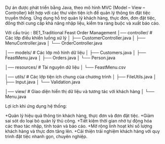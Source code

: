 Dự án được phát triển bằng Java, theo mô hình MVC (Model – View – Controller) kết hợp với các thư viện tiện ích để quản lý thông tin đặt tiệc truyền thống.
Ứng dụng hỗ trợ quản lý khách hàng, thực đơn, đơn đặt tiệc, đồng thời cung cấp khả năng nhập liệu, kiểm tra ràng buộc và xuất báo cáo.

Với cấu trúc :
BE1_Traditional Feast Order Management
│── controller/       # Các lớp điều khiển luồng xử lý
│   ├── CustomerController.java
│   ├── MenuController.java
│   └── OrderController.java


│── models/           # Các lớp mô hình dữ liệu
│   ├── Customers.java
│   ├── FeastMenu.java
│   ├── Orders.java
│   └── Person.java


│── resources/        # Tài nguyên dữ liệu
│   └── FeastMenu.csv


│── utils/            # Các lớp tiện ích chung của chương trình
│   ├── FileUtils.java
│   ├── Input.java
│   └── Validation.java


│── view/             # Giao diện hiển thị dữ liệu và tương tác với khách hàng
│   └── Menu.java


Lợi ích khi ứng dụng hệ thống:

+Quản lý hiệu quả thông tin khách hàng, thực đơn và đơn đặt tiệc.
+Giảm sai sót do loại bỏ quản lý thủ công.
+Tiết kiệm thời gian nhờ tự động hóa các thao tác nhập, tính toán và báo cáo.
+Mở rộng linh hoạt khi số lượng khách hàng và thực đơn tăng lên.
+Cải thiện trải nghiệm khách hàng với quy trình đặt tiệc nhanh gọn, chuyên nghiệp.
